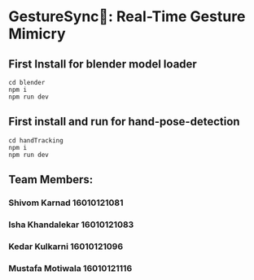# GestureSync👋: Real-Time Gesture Mimicry

## First Install for blender model loader  

<code>cd blender</code>  
<code>npm i</code>  
<code>npm run dev</code>  
  
## First install and run for hand-pose-detection

<code>cd handTracking</code>  
<code>npm i</code>  
<code>npm run dev</code>  


## Team Members:  
  
### Shivom Karnad 16010121081  
### Isha Khandalekar 16010121083
### Kedar Kulkarni 16010121096
### Mustafa Motiwala 16010121116
